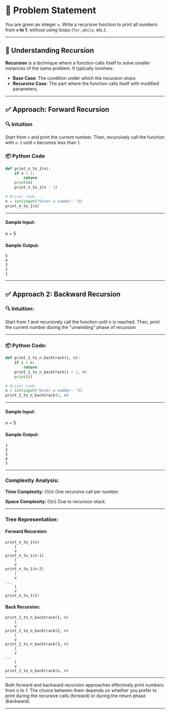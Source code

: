# 🧩 Problem Statement

You are given an integer `n`. Write a recursive function to print all numbers from **`n` to 1**, without using loops (`for`, `while`, etc.).

---

## 🧠 Understanding Recursion

**Recursion** is a technique where a function calls itself to solve smaller instances of the same problem. It typically involves:

- **Base Case**: The condition under which the recursion stops.
- **Recursive Case**: The part where the function calls itself with modified parameters.

---

## ✅ Approach: Forward Recursion

### 🔍 Intuition

Start from `n` and print the current number. Then, recursively call the function with `n-1` until `n` becomes less than 1.

### 📦 Python Code

```python
def print_n_to_1(n):
    if n < 1:
        return
    print(n)
    print_n_to_1(n - 1)

# Driver code
n = int(input("Enter a number: "))
print_n_to_1(n)

```
---

#### Sample Input:
n = 5

#### Sample Output:
```
5
4
3
2
1
```

---

## ✅ Approach 2: Backward Recursion 

### 🔍 Intuition:
Start from 1 and recursively call the function until n is reached. Then, print the current number during the "unwinding" phase of recursion

---

### 📦 Python Code:
```python
def print_1_to_n_backtrack(i, n):
    if i > n:
        return
    print_1_to_n_backtrack(i + 1, n)
    print(i)

# Driver code
n = int(input("Enter a number: "))
print_1_to_n_backtrack(1, n)

```
---

#### Sample Input:
n = 5

#### Sample Output:
```
1
2
3
4
5
```

---

### Complexity Analysis:
**Time Complexity:** O(n)
One recursive call per number.

**Space Complexity:** O(n)
Due to recursion stack.

---

### Tree Representation:

#### Forward Recursion: 
```
print_n_to_1(n)
    |
    v
print_n_to_1(n-1)
    |
    v
print_n_to_1(n-2)
    |
    v
...
    |
    v
print_n_to_1(1)

```

#### Back Recursion:
```
print_1_to_n_backtrack(1, n)
    |
    v
print_1_to_n_backtrack(2, n)
    |
    v
print_1_to_n_backtrack(3, n)
    |
    v
...
    |
    v
print_1_to_n_backtrack(n, n)

```

---

Both forward and backward recursion approaches effectively print numbers from n to 1. The choice between them depends on whether you prefer to print during the recursive calls (forward) or during the return phase (backward).

---
